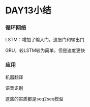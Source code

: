 # DAY13小结

### 循环网络

LSTM：增加了输入门，遗忘门和输出门

GRU，较LSTM较为简单，但是速度更快



### 应用 

机器翻译

语音识别

这些的实质都是seq2seq模型



